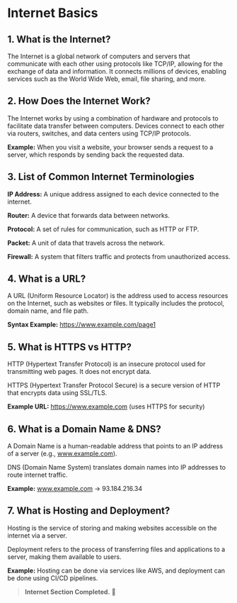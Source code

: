 # Internet Basics

## 1. What is the Internet?

The Internet is a global network of computers and servers that communicate with each other using protocols like TCP/IP, allowing for the exchange of data and information.
It connects millions of devices, enabling services such as the World Wide Web, email, file sharing, and more.

## 2. How Does the Internet Work?

The Internet works by using a combination of hardware and protocols to facilitate data transfer between computers. Devices connect to each other via routers, switches, and data centers using TCP/IP protocols.

**Example:** When you visit a website, your browser sends a request to a server, which responds by sending back the requested data.

## 3. List of Common Internet Terminologies

**IP Address:** A unique address assigned to each device connected to the internet.

**Router:** A device that forwards data between networks.

**Protocol:** A set of rules for communication, such as HTTP or FTP.

**Packet:** A unit of data that travels across the network.

**Firewall:** A system that filters traffic and protects from unauthorized access.

## 4. What is a URL?

A URL (Uniform Resource Locator) is the address used to access resources on the Internet, such as websites or files. It typically includes the protocol, domain name, and file path.

**Syntax Example:** https://www.example.com/page1

## 5. What is HTTPS vs HTTP?

HTTP (Hypertext Transfer Protocol) is an insecure protocol used for transmitting web pages. It does not encrypt data.

HTTPS (Hypertext Transfer Protocol Secure) is a secure version of HTTP that encrypts data using SSL/TLS.

**Example URL:** https://www.example.com (uses HTTPS for security)

## 6. What is a Domain Name & DNS?

A Domain Name is a human-readable address that points to an IP address of a server (e.g., www.example.com).

DNS (Domain Name System) translates domain names into IP addresses to route internet traffic.

**Example:** www.example.com -> 93.184.216.34

## 7. What is Hosting and Deployment?

Hosting is the service of storing and making websites accessible on the internet via a server.

Deployment refers to the process of transferring files and applications to a server, making them available to users.

**Example:** Hosting can be done via services like AWS, and deployment can be done using CI/CD pipelines.

> **Internet Section Completed.** 🚀